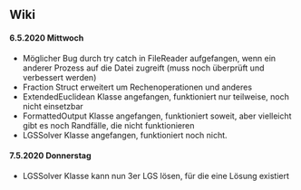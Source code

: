 ## Wiki

#### 6.5.2020 Mittwoch
- Möglicher Bug durch try catch in FileReader aufgefangen, wenn ein anderer Prozess auf die Datei zugreift (muss noch überprüft und verbessert werden)
- Fraction Struct erweitert um Rechenoperationen und anderes
- ExtendedEuclidean Klasse angefangen, funktioniert nur teilweise, noch nicht einsetzbar
- FormattedOutput Klasse angefangen, funktioniert soweit, aber vielleicht gibt es noch Randfälle, die nicht funktionieren
- LGSSolver Klasse angefangen, funktioniert noch nicht.

#### 7.5.2020 Donnerstag
- LGSSolver Klasse kann nun 3er LGS lösen, für die eine Lösung existiert